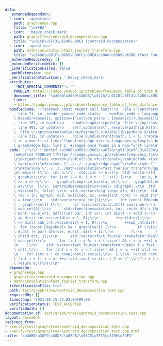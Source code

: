 ```yaml
---
data:
  _extendedDependsOn:
  - icon: ':question:'
    path: graph/edge.hpp
    title: "\u8FBA"
  - icon: ':heavy_check_mark:'
    path: graph/tree/centroid_decomposition.hpp
    title: "\u91CD\u5FC3\u5206\u89E3 (centroid decompositon)"
  - icon: ':question:'
    path: math/convolution/fast_fourier_transform.hpp
    title: "\u9AD8\u901F\u30D5\u30FC\u30EA\u30A8\u5909\u63DB (fast Fourier transform)"
  _extendedRequiredBy: []
  _extendedVerifiedWith: []
  _isVerificationFailed: false
  _pathExtension: cpp
  _verificationStatusIcon: ':heavy_check_mark:'
  attributes:
    '*NOT_SPECIAL_COMMENTS*': ''
    PROBLEM: https://judge.yosupo.jp/problem/frequency_table_of_tree_distance
    document_title: "\u30B0\u30E9\u30D5/\u6728/\u91CD\u5FC3\u5206\u89E3"
    links:
    - https://judge.yosupo.jp/problem/frequency_table_of_tree_distance
  bundledCode: "Traceback (most recent call last):\n  File \"/opt/hostedtoolcache/Python/3.9.6/x64/lib/python3.9/site-packages/onlinejudge_verify/documentation/build.py\"\
    , line 71, in _render_source_code_stat\n    bundled_code = language.bundle(stat.path,\
    \ basedir=basedir, options={'include_paths': [basedir]}).decode()\n  File \"/opt/hostedtoolcache/Python/3.9.6/x64/lib/python3.9/site-packages/onlinejudge_verify/languages/cplusplus.py\"\
    , line 187, in bundle\n    bundler.update(path)\n  File \"/opt/hostedtoolcache/Python/3.9.6/x64/lib/python3.9/site-packages/onlinejudge_verify/languages/cplusplus_bundle.py\"\
    , line 401, in update\n    self.update(self._resolve(pathlib.Path(included), included_from=path))\n\
    \  File \"/opt/hostedtoolcache/Python/3.9.6/x64/lib/python3.9/site-packages/onlinejudge_verify/languages/cplusplus_bundle.py\"\
    , line 312, in update\n    raise BundleErrorAt(path, i + 1, \"#pragma once found\
    \ in a non-first line\")\nonlinejudge_verify.languages.cplusplus_bundle.BundleErrorAt:\
    \ graph/edge.hpp: line 5: #pragma once found in a non-first line\n"
  code: "/*\r\n * @brief \u30B0\u30E9\u30D5/\u6728/\u91CD\u5FC3\u5206\u89E3\r\n */\r\
    \n#define PROBLEM \"https://judge.yosupo.jp/problem/frequency_table_of_tree_distance\"\
    \r\n\r\n#include <cmath>\r\n#include <functional>\r\n#include <iostream>\r\n#include\
    \ <vector>\r\n#include \"../../../graph/edge.hpp\"\r\n#include \"../../../graph/tree/centroid_decomposition.hpp\"\
    \r\n#include \"../../../math/convolution/fast_fourier_transform.hpp\"\r\n\r\n\
    int main() {\r\n  int n;\r\n  std::cin >> n;\r\n  std::vector<std::vector<Edge<bool>>>\
    \ graph(n);\r\n  for (int i = 0; i < n - 1; ++i) {\r\n    int a, b;\r\n    std::cin\
    \ >> a >> b;\r\n    graph[a].emplace_back(a, b);\r\n    graph[b].emplace_back(b,\
    \ a);\r\n  }\r\n  CentroidDecomposition<bool> cd(graph);\r\n  std::vector<bool>\
    \ visited(n, false);\r\n  std::vector<long long> x(n, 0);\r\n  std::function<void(int)>\
    \ rec = [n, &graph, &cd, &visited, &x, &rec](int root) -> void {\r\n    visited[root]\
    \ = true;\r\n    std::vector<int> cnt{1};\r\n    for (const Edge<bool> &child\
    \ : graph[root]) {\r\n      if (visited[child.dst]) continue;\r\n      std::vector<int>\
    \ sub_cnt{0};\r\n      std::function<void(int, int, int)> dfs = [&graph, &visited,\
    \ &cnt, &sub_cnt, &dfs](int par, int ver, int dist) -> void {\r\n        if (cnt.size()\
    \ <= dist) cnt.resize(dist + 1, 0);\r\n        ++cnt[dist];\r\n        if (sub_cnt.size()\
    \ <= dist) sub_cnt.resize(dist + 1, 0);\r\n        ++sub_cnt[dist];\r\n      \
    \  for (const Edge<bool> &e : graph[ver]) {\r\n          if (!visited[e.dst] &&\
    \ e.dst != par) dfs(ver, e.dst, dist + 1);\r\n        }\r\n      };\r\n      dfs(root,\
    \ child.dst, 1);\r\n      std::vector<fast_fourier_transform::Real> f = fast_fourier_transform::convolution(sub_cnt,\
    \ sub_cnt);\r\n      for (int i = 0; i < f.size() && i < n; ++i) x[i] -= std::round(f[i]);\r\
    \n    }\r\n    std::vector<fast_fourier_transform::Real> f = fast_fourier_transform::convolution(cnt,\
    \ cnt);\r\n    for (int i = 0; i < f.size() && i < n; ++i) x[i] += std::round(f[i]);\r\
    \n    for (int e : cd.comp[root]) rec(e);\r\n  };\r\n  rec(cd.root);\r\n  for\
    \ (int i = 1; i < n; ++i) std::cout << x[i] / 2 << \" \\n\"[i + 1 == n];\r\n \
    \ return 0;\r\n}\r\n"
  dependsOn:
  - graph/edge.hpp
  - graph/tree/centroid_decomposition.hpp
  - math/convolution/fast_fourier_transform.hpp
  isVerificationFile: true
  path: test/graph/tree/centroid_decomposition.test.cpp
  requiredBy: []
  timestamp: '2021-08-15 23:02:03+09:00'
  verificationStatus: TEST_ACCEPTED
  verifiedWith: []
documentation_of: test/graph/tree/centroid_decomposition.test.cpp
layout: document
redirect_from:
- /verify/test/graph/tree/centroid_decomposition.test.cpp
- /verify/test/graph/tree/centroid_decomposition.test.cpp.html
title: "\u30B0\u30E9\u30D5/\u6728/\u91CD\u5FC3\u5206\u89E3"
---
```


